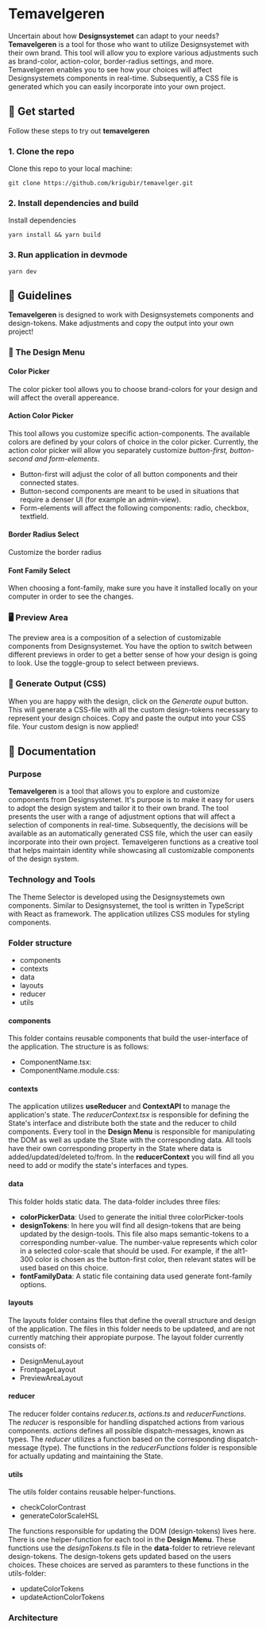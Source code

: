 # Temavelgeren

Uncertain about how **Designsystemet** can adapt to your needs? **Temavelgeren** is a tool for those who want to utilize Designsystemet with their own brand. This tool will allow you to explore various adjustments such as brand-color, action-color, border-radius settings, and more. Temavelgeren enables you to see how your choices will affect Designsystemets components in real-time. Subsequently, a CSS file is generated which you can easily incorporate into your own project.

## 🚀 Get started
Follow these steps to try out **temavelgeren**

### 1. Clone the repo
Clone this repo to your local machine:
```
git clone https://github.com/krigubir/temavelger.git
```

### 2. Install dependencies and build
Install dependencies
```
yarn install && yarn build
```

### 3. Run application in devmode
```
yarn dev
```

## 📖 Guidelines
**Temavelgeren** is designed to work with Designsystemets components and design-tokens. Make adjustments and copy the output into your own project!

### 🎨 The Design Menu  
#### Color Picker
The color picker tool allows you to choose brand-colors for your design and will affect the overall appereance.

#### Action Color Picker
This tool allows you customize specific action-components. The available colors are defined by your colors of choice in the color picker. Currently, the action color picker will allow you separately customize _button-first, button-second and form-elements_. 
- Button-first will adjust the color of all button components and their connected states.
- Button-second components are meant to be used in situations that require a denser UI (for example an admin-view).
- Form-elements will affect the following components: radio, checkbox, textfield.

#### Border Radius Select
Customize the border radius

#### Font Family Select
When choosing a font-family, make sure you have it installed locally on your computer in order to see the changes. 

### 🖥 Preview Area
The preview area is a composition of a selection of customizable components from Designsystemet. You have the option to switch between different previews in order to get a better sense of how your design is going to look. Use the toggle-group to select between previews.

### 💾 Generate Output (CSS)
When you are happy with the design, click on the _Generate ouput_ button. This will generate a CSS-file with all the custom design-tokens necessary to represent your design choices. Copy and paste the output into your CSS file. Your custom design is now applied! 

## 🔏 Documentation
### Purpose
**Temavelgeren** is a tool that allows you to explore and customize components from Designsystemet. It's purpose is to make it easy for users to adopt the design system and tailor it to their own brand. The tool presents the user with a range of adjustment options that will affect a selection of components in real-time. Subsequently, the decisions will be available as an automatically generated CSS file, which the user can easily incorporate into their own project. Temavelgeren functions as a creative tool that helps maintain identity while showcasing all customizable components of the design system.

### Technology and Tools
The Theme Selector is developed using the Designsystemets own components. Similar to Designsystemet, the tool is written in TypeScript with React as framework. The application utilizes CSS modules for styling components.

### Folder structure
- components
- contexts
- data
- layouts
- reducer
- utils
#### components
This folder contains reusable components that build the user-interface of the application. The structure is as follows:
  - ComponentName.tsx:
  - ComponentName.module.css:

#### contexts
The application utilizes **useReducer** and **ContextAPI** to manage the application's state. The _reducerContext.tsx_ is responsible for defining the State's interface and distribute both the state and the reducer to child components. Every tool in the **Design Menu** is responsible for manipulating the DOM as well as update the State with the corresponding data. All tools have their own corresponding property in the State where data is added/updated/deleted to/from. In the **reducerContext** you will find all you need to add or modify the state's interfaces and types.

#### data
This folder holds static data. The data-folder includes three files:
  - **colorPickerData**: Used to generate the initial three colorPicker-tools
  - **designTokens**: In here you will find all design-tokens that are being updated by the design-tools. This file also maps semantic-tokens to a corresponding number-value. The number-value represents which color in a selected color-scale that should be used. For example, if the alt1-300 color is chosen as the button-first color, then relevant states will be used based on this choice.
  - **fontFamilyData**: A static file containing data used generate font-family options.

#### layouts 
The layouts folder contains files that define the overall structure and design of the application. The files in this folder needs to be updateed, and are not currently matching their appropiate purpose. The layout folder currently consists of:
  - DesignMenuLayout
  - FrontpageLayout
  - PreviewAreaLayout

#### reducer
The reducer folder contains _reducer.ts_, _actions.ts_ and _reducerFunctions_. The _reducer_ is responsible for handling dispatched actions from various components. _actions_ defines all possible dispatch-messages, known as types. The _reducer_ utilizes a function based on the corresponding dispatch-message (type). The functions in the _reducerFunctions_ folder is responsible for actually updating and maintaining the State. 

#### utils
The utils folder contains reusable helper-functions.
- checkColorContrast
- generateColorScaleHSL

The functions responsible for updating the DOM (design-tokens) lives here. There is one helper-function for each tool in the **Design Menu**. These functions use the _designTokens.ts_ file in the **data**-folder to retrieve relevant design-tokens. The design-tokens gets updated based on the users choices. These choices are served as paramters to these functions in the utils-folder:
- updateColorTokens
- updateActionColorTokens

### Architecture

